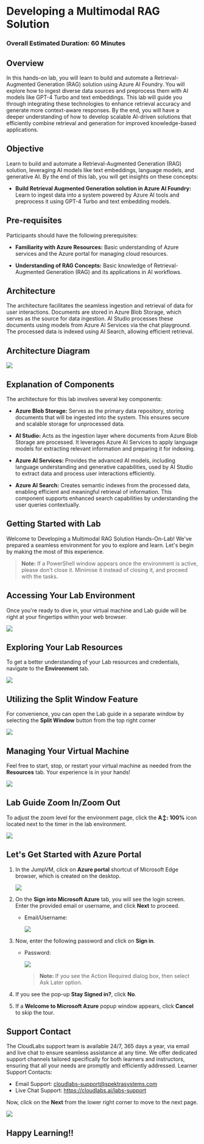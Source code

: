 # Developing a Multimodal RAG Solution

### Overall Estimated Duration: 60 Minutes

## Overview

In this hands-on lab, you will learn to build and automate a Retrieval-Augmented Generation (RAG) solution using Azure AI Foundry. You will explore how to ingest diverse data sources and preprocess them with AI models like GPT-4 Turbo and text embeddings. This lab will guide you through integrating these technologies to enhance retrieval accuracy and generate more context-aware responses. By the end, you will have a deeper understanding of how to develop scalable AI-driven solutions that efficiently combine retrieval and generation for improved knowledge-based applications.

## Objective

Learn to build and automate a Retrieval-Augmented Generation (RAG) solution, leveraging AI models like text embeddings, language models, and generative AI. By the end of this lab, you will get insights on these concepts:

- **Build Retrieval Augmented Generation solution in Azure AI Foundry:** Learn to ingest data into a system powered by Azure AI tools and preprocess it using GPT-4 Turbo and text embedding models.

## Pre-requisites

Participants should have the following prerequisites:

- **Familiarity with Azure Resources:** Basic understanding of Azure services and the Azure portal for managing cloud resources.

- **Understanding of RAG Concepts:** Basic knowledge of Retrieval-Augmented Generation (RAG) and its applications in AI workflows.

## Architecture

The architecture facilitates the seamless ingestion and retrieval of data for user interactions. Documents are stored in Azure Blob Storage, which serves as the source for data ingestion. AI Studio processes these documents using models from Azure AI Services via the chat playground. The processed data is indexed using AI Search, allowing efficient retrieval.

## Architecture Diagram

![](../media/rag-archi2.png)

## Explanation of Components

The architecture for this lab involves several key components:

- **Azure Blob Storage:** Serves as the primary data repository, storing documents that will be ingested into the system. This ensures secure and scalable storage for unprocessed data.

- **AI Studio:** Acts as the ingestion layer where documents from Azure Blob Storage are processed. It leverages Azure AI Services to apply language models for extracting relevant information and preparing it for indexing.

- **Azure AI Services:** Provides the advanced AI models, including language understanding and generative capabilities, used by AI Studio to extract data and process user interactions efficiently.

- **Azure AI Search:** Creates semantic indexes from the processed data, enabling efficient and meaningful retrieval of information. This component supports enhanced search capabilities by understanding the user queries contextually.

## Getting Started with Lab

Welcome to Developing a Multimodal RAG Solution Hands-On-Lab! We've prepared a seamless environment for you to explore and learn. Let's begin by making the most of this experience.

>**Note:** If a PowerShell window appears once the environment is active, please don't close it. Minimise it instead of closing it, and proceed with the tasks.

## Accessing Your Lab Environment

Once you're ready to dive in, your virtual machine and Lab guide will be right at your fingertips within your web browser.

![](../media/gs-1env.png)

## Exploring Your Lab Resources

To get a better understanding of your Lab resources and credentials, navigate to the **Environment** tab.

![](../media/gs-2upd.png)

## Utilizing the Split Window Feature

For convenience, you can open the Lab guide in a separate window by selecting the **Split Window** button from the top right corner

![](../media/gs-4upd.png)

## Managing Your Virtual Machine

Feel free to start, stop, or restart your virtual machine as needed from the **Resources** tab. Your experience is in your hands!

![](../media/gs-3upd.png)

## Lab Guide Zoom In/Zoom Out

To adjust the zoom level for the environment page, click the **A↕: 100%** icon located next to the timer in the lab environment.

![](../media/21052025(16).png)

## Let's Get Started with Azure Portal

1. In the JumpVM, click on **Azure portal** shortcut of Microsoft Edge browser, which is created on the desktop.

   ![](../media/gs-8.png)

1. On the **Sign into Microsoft Azure** tab, you will see the login screen. Enter the provided email or username, and click **Next** to proceed.

   - Email/Username: <inject key="AzureAdUserEmail"></inject>

     ![](../media/gs-6.png)

1. Now, enter the following password and click on **Sign in**.

   - Password: <inject key="AzureAdUserPassword"></inject>

     ![](../media/gs-7.png)

     >**Note:** If you see the Action Required dialog box, then select Ask Later option.
     
1. If you see the pop-up **Stay Signed in?**, click **No**.

1. If a **Welcome to Microsoft Azure** popup window appears, click **Cancel** to skip the tour.

## Support Contact

The CloudLabs support team is available 24/7, 365 days a year, via email and live chat to ensure seamless assistance at any time. We offer dedicated support channels tailored specifically for both learners and instructors, ensuring that all your needs are promptly and efficiently addressed. Learner Support Contacts:

- Email Support: cloudlabs-support@spektrasystems.com
- Live Chat Support: https://cloudlabs.ai/labs-support

Now, click on the **Next** from the lower right corner to move to the next page.

![](../media/gs-5.png)

## Happy Learning!!
